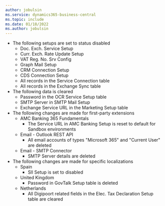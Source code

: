 ```yaml
---
author: jobulsin
ms.service: dynamics365-business-central
ms.topic: include
ms.date: 01/18/2022
ms.author: jobulsin
---
```

- The following setups are set to status disabled
  - Doc. Exch. Service Setup
  - Curr. Exch. Rate Update Setup
  - VAT Reg. No. Srv Config
  - Graph Mail Setup
  - CRM Connection Setup
  - CDS Connection Setup
  - All records in the Service Connection table
  - All records in the Exchange Sync table
- The following data is cleared
  - Password in the OCR Service Setup table
  - SMTP Server in SMTP Mail Setup
  - Exchange Service URL in the Marketing Setup table
- The following changes are made for first-party extensions
  - AMC Banking 365 Fundamentals
    - The Service URL in AMC Banking Setup is reset to default for Sandbox environments
  - Email - Outlook REST API
    - All email accounts of types "Microsoft 365" and "Current User" are deleted
  - Email - SMTP Connector
    - SMTP Server details are deleted
- The following changes are made for specific localizations
  - Spain
    - SII Setup is set to disabled
  - United Kingdom
    - Password in GovTalk Setup table is deleted
  - Netherlands
    - All Digipoort related fields in the Elec. Tax Declaration Setup table are cleared
